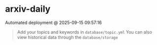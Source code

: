# arxiv-daily
 Automated deployment @ 2025-09-15 09:57:16
> Add your topics and keywords in `database/topic.yml` 
> You can also view historical data through the `database/storage` 
